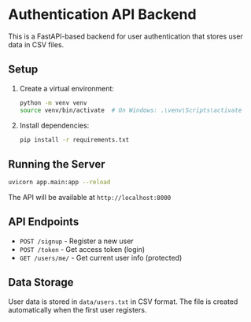 # Authentication API Backend

This is a FastAPI-based backend for user authentication that stores user data in CSV files.

## Setup

1. Create a virtual environment:
   ```bash
   python -m venv venv
   source venv/bin/activate  # On Windows: .\venv\Scripts\activate
   ```

2. Install dependencies:
   ```bash
   pip install -r requirements.txt
   ```

## Running the Server

```bash
uvicorn app.main:app --reload
```

The API will be available at `http://localhost:8000`

## API Endpoints

- `POST /signup` - Register a new user
- `POST /token` - Get access token (login)
- `GET /users/me/` - Get current user info (protected)

## Data Storage

User data is stored in `data/users.txt` in CSV format. The file is created automatically when the first user registers.
